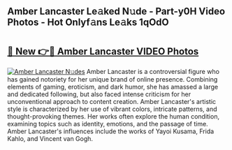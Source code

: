## Amber Lancaster Le𝚊ked N𝚞de - Part-y0H Video Photos - Hot Onlyf𝚊ns Le𝚊ks 1qOdO

# <h2><a href="http://ac14235.deff.icu/?id=Amber+Lancaster">🔗 New 👉🔴 Amber Lancaster VIDEO Photos</a></h2>

[![Amber Lancaster N𝚞des](https://i.imgur.com/rIISA9y.gif)](http://ac14235.deff.icu/?id=Amber+Lancaster)
Amber Lancaster is a controversial figure who has gained notoriety for her unique brand of online presence. Combining elements of gaming, eroticism, and dark humor, she has amassed a large and dedicated following, but also faced intense criticism for her unconventional approach to content creation. Amber Lancaster's artistic style is characterized by her use of vibrant colors, intricate patterns, and thought-provoking themes. Her works often explore the human condition, examining topics such as identity, emotions, and the passage of time. Amber Lancaster's influences include the works of Yayoi Kusama, Frida Kahlo, and Vincent van Gogh.

